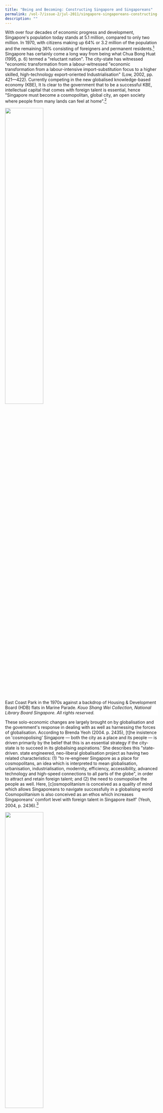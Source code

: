```yaml
---
title: "Being and Becoming: Constructing Singapore and Singaporeans"
permalink: /vol-7/issue-2/jul-2011/singapore-singaporeans-constructing-becoming/
description: ""
---
```

With over four decades of economic progress and development, Singapore's population today stands at 5.1 million, compared to only two million. In 1970, with citizens making up 64% or 3.2 million of the population and the remaining 36% consisting of foreigners and permanent residents.[^1]  Singapore has certainly come a long way from being what Chua Bong Huat (1995, p. 6) termed a "reluctant nation". The city-state has witnessed "economic transformation from a labour-witnessed "economic transformation from a labour-intensive import-substitution focus to a higher skilled, high-technology export-oriented Industrialisation" (Low, 2002, pp. 421—422). Currently competing in the new globalised knowledge-based economy (KBE), It Is clear to the government that to be a successful KBE, intellectual capital that comes with foreign talent is essential, hence "Singapore must become a cosmopolitan, global city, an open society where people from many lands can feel at home".[^2]

<img style="width:50%;" src="/images/Vol%207%20Issue%202/BeingBecoming/East%20Coast%20Park%201970.jpg">
 <div style="background-color: white;">East  Coast Park in the 1970s against a backdrop of Housing &amp; Development Board (HDB) flats in Marine Parade. <i>Kouo Shang Wei Collection, National Library Board Singapore. All rights reserved.</i></div>

These solo-economic changes are largely brought on by globalisation and the govemment's response in dealing with as well as harnessing the forces of globalisation. According to Brenda Yeoh (2004. p. 2435), \[t\]he insistence on 'cosmopolising’ Singapore — both the city as a place and its people — is driven primarily by the belief that this is an essential strategy if the city-state is to succeed in its globalising aspirations.' She describes this "state-driven. state engineered, neo-liberal globalisation project as having two related characteristics: (1) "to re-engineer Singapore as a place for cosmopolitans, an idea which is interpreted to mean globalisation, urbanisation, industrialisation, modernity, efficiency, accessibility, advanced technology and high-speed connections to all parts of the globe", in order to attract and retain foreign talent; and (2) the need to cosmopolise the people as well. Here, \[c\]osmopolitanism is conceived as a quality of mind which allows Singaporeans to navigate successfully in a globalising world Cosmopolitanism is also conceived as an ethos which increases Singaporeans' comfort level with foreign talent in Singapore itself' (Yeoh, 2004, p. 2436).[^3]

<img style="width:50%;" src="/images/Vol%207%20Issue%202/BeingBecoming/Central%20Business%20District.jpg">
 <div style="background-color: white;">A view of the Central Business District from the Marina Mandarin Singapore.<i>Courtesy of Tng Eng Choong.</i></div>

The state has been successful in the first aspect of its globalisation project, namely in establishing Singapore as a cosmopolitan global city.[^4] However, whether the people subscribe to the whole cosmopolitan identity package is questionable. Arguably, one of the key reasons contention exists between citizens and immigrants in Singapore today is because citizens do not identify with a cosmopolitan identity (Yeoh, 2004). New challenges brought on by globalisation, like the growing discomfort felt by the citizenry over the increase in foreigner presence and the competition for resources that come with it (Koh, 2003; Yap, 1999; Yeoh &amp; Huang, 2004), has seen the citizenry gradually turn to an introverted form of nationalism, which is detrimental to any plans to globalise or cosmopolise the city-state.[^5] 

Globalisation and nationalism are a contradiction yet at the same time interdependent. the challenge is for Singapore to harmonize the two. As Stein Tennesson &amp; Hans Antiov (1996, p, 2) point out, "\[i\]n order to be successful in the new global marketplace, it is important for a state to develop and maintain a collective 'we-feeling' among its citizens, and a sense that the state belongs to them." Essentially, a state's authority diminishes when its citizens do not identify with it, and more importantly, "territories with little effective authority cannot attract investments and generate growth. (Ibid). Tennesson and Antiov highlight the paradox of today's world, where "globalization undermines the sovereignty of each individual state while at the same time making it increasingly important for a state, in order to be competitive in the global market, to obtain the strong dedication from its citizens" (Ibid).

Harvard professor Robert Putnam's advice to nation-states like Singapore, faced with the abovementioned globalisation and nationalism dilemma, is to continue building social capital.[^6] This article argues that to increase social capital there needs to be a change towards a more inclusive non-ethnic understanding of a Singaporean Singapore.[^7] This Singaporean Singapore would then allow for the development of a natural (as opposed to a state imposed, difficult to establish and sustain) cosmopolitan Singaporean identity, needed to help Singaporeans deal with the new globalisation issues that accompany changing times. 

Sharper distinctions between the privileges enjoyed by citizens and foreigners in terms of healthcare, housing, and education, may appease the citizenry who feel that foreigners are given preferential treatment by the government, as well as entice targeted foreign talent to take up citizenship. However it is only a short-term solution. When foreigners join the ranks of new citizens to stake a claim on these citizen benefits, there will be an inevitable divide within the citizenry, with a section of them feeling that as more people share the benefits there would be less to go around, giving rise to the difficult question of 'how many years must pass before one is no longer labelled a new citizen', This problem can be avoided if a more inclusive strategy, to resolve the citizen-immigrant contention, is chosen over an exclusive, divisive one.

To meaningfully explore the notion of national identity and what it means for Singapore, this article is divided into three parts. In part one, the idea of national identity in the Singapore context and an overview of how Singapore's national identity has developed since the nation's inception is discussed. As such, the first section will illustrate three distinct stages that mark the development of Singapore's national identity: (1) creating the 'local' in order to successfully engage in the 'global'; (2) protecting the 'local' against the 'global'; and (3) embracing the 'global' while staying 'local.' Following from this, the impact of globalisation on nationalism is analysed in the second section to understand why the government's current globalisalion and nation-building projects are problematic. Of note here will be two elements of the state's interlinked globalisation and nation-building projects - the national myth of success from crises; and the 'Chinese', 'Malay', 'Indian', and 'others' (CMIO) categorization. The final section examines how the Singapore national identity can be refined to equip the generations of Singaporeans to come.

It argues that Singapore's ethnically and culturally diverse citizens would benefit from a more inclusive, cosmopolitan, Singaporean Singapore identity that would produce the social capital needed to help them adapt to the challenges of globalisation, for the long-term continued success of the country.

#### **Understanding National Identity in the Singapore Context**

Following Lily Kong (1999, p. 571), national identity is defined as a "national consciousness in the sense of a people possessing a shared image of the nation," in addition to encompassing "the idea that this people identify with and feel a sense of belonging to the 'nation'".

As Terence Chong (2010a, p. 1) posits, "Singapore's oscillation between its nation- state and global city habitus, together with their conflicting demands, has thus far made an authentic national identity rather elusive." He goes on to argue that those looking for an authentic Singapore national Identity would first need to explore the politics behind the state produced national imaginary and values (Chong, 2010a).

It is important to note at this juncture that Singapore's creation of a compelling national myth was hampered by a few key contextual issues: The sudden separation from Malaysia; an immigrant population marked by ethnic, linguistic and cultural differences; tensions with other newly formed nation-states within its immediate vicinity; and as a young nation, a short historical trajectory of which to draw on for the creation of a strong mythology needed to bring about a cohesive social foundation (Kluver &amp; Weber, 2003).

Nationalism and national identity in Singapore was aimed at complementing the govemment's strategy of globalising the country's economy, and "did not spring from any primal or natural yearning but from a developmental need. Because the idea of national survival was so closely linked to economic survival, a coherent nation was ... vital in forming a cohesive workforce compliant enough for market exploitation" (Chong, 2010a, p. 8).

Looking at national identity in Singapore since independence, several iterations indicate three stages in the development of the national identity in Singapore (see Velayutham, 2007; Chua, 1995; Chong, 2010a; Quah, 2000): (1) At independence, a politically and socially stable environment was necessary in order to pursue the globalising of Singapore's economy. This led to the fostering of a Singapore national identity with the CMIO framework as its core, aimed at uniting the disparate heterogeneous migrant communities that made up Singapore's population; (2) the early 1980s saw a search for a national ideology, which would later be known as "Shared Values," [^8] to counter the perceived negative impact of globalisation, i.e. Westernisation, and individualism as opposed to communitarianism. National identity during that time was fashioned after Asian values and cultural traditions, that is Chinese, Malay, and Indian values and traditions; and (3) with structural changes emerging in the global economy in the 1990s, that saw regional hubs, global cities, and interconnected economies increasingly becoming the norm, along with the Asian financial crisis, the Singapore government concluded that the city-state had to go global while staying local. National identity was thus redefined to include cosmopolitanism while maintaining the CMIO identities in order to anchor the cosmopolitan Singaporean to the nation.[^9] 

The people were not entirely apathetic with regards to the nation-building processes fed to them by the government. Through international exposure, shared experiences and contact with the other ethnic groups within Singapore, the people themselves developed unique elements they considered markers of Singapore's national identity. For example the types of different ethnic based cuisine enjoyed by most Singaporeans, and vernacular identities like 'Mat', 'Minah', 'Ah Beng' and 'Ah Lian', along with Singlish, the unique local language with a mixture of English, Malay, and Chinese dialects. However, these things which some might argue are the basis of a true Singaporean identity are paradoxically perceived by the state as threatening to Singapore's engagement with the global and are actively discouraged" (Velayutham, 2007, pp. 152—153).[^10] On the other hand, these familiar non-state sanctioned identities are increasingly used by Singaporeans to "reaffirm local identity in the face of increased globalisation and the influx of the foreigners", and as the government pushes harder for a "cosmopolitan-oriented national identity for its economic interests", we see "Singlish and vernacular identities become \[more attractive\] as sites for resistance" (Chong, 2010b, pp. 515—516).

<img style="width:80%;" src="/images/Vol%207%20Issue%202/BeingBecoming/Web%20Banner.jpg">
 <div style="background-color: white;">Web banner for the Speak Good English Movement's 2010/11 campaign. <i>Courtesy of Speak Good English Movement.</i></div>

Going global may have been the aim of the country since independence, however, the emerging globalisation challenges of today see two projects of the state backfiring on each other, namely the globalisation and the nation-building project. It now becomes important to think about how demands of globalisation and nationalism pressures can be reconciled.

#### **Globalisation and the Need to Think Beyond Nationalism**

Having traced the three stages of development of Singapore's national Identity, it is revealed that in order to maintain political and social stability, essential for economic growth and the globalisation aspirations of the citystate, the government chose to unite and mobilise the nation using (1) the national myth of success from crises and (2) a particularist multiracial national identity that restricted the space for defining differences and accepting any other identities, beside the official, neatly-categorised CMIO identities. These two aspects of the state's interrelated globalisation and nation-building projects are problematic.

A national identity based on the "national myth of forging economic progress and success out of crises, relying primarily on globalizing strategies, such as mandating the use of English, focusing on economic growth through international trade and multinational corporations, and stressing a global orientation rather than a local identity" has certainly contributed to Singapore's material success story (Kluver &amp; Weber, 2003, p. 380). However, such a national myth has to a certain extent weakened social bonds necessary for establishing and maintaining patriotism, as the values of pragmatism, entrepreneurship and opportunism" that economic progress demands inevitably undermines national identity (Kluver &amp; Weber, 2003, p. 378).

Yeah (2004, pp. 2437—2438) aptly described state engineered nationalism in Singapore when she noted that the state formulated CMIO racial categories, which were the 'official' races to be regarded as separate yet equal, "encouraged acceptance and tolerance among the four racially bounded 'communities' and at the same time dictated the basic terms of reference in the ways in which 'race' and 'nation' may be intertwined". This CMIO framework provided "fixed, limiting grids in which the discourse of the 'multicultural nation' was allowed to unfold and restricted the extension of the discourse to include other members of the fluid, fragmenting ethnoscape typical of globalising cities" (Ibid).

As the state's vision for Singapore is to  be a cosmopolitan global city in the same league as first-world developed countries competing for global talent, there is a necessity to rethink the state's strategy of using nationalism, as Singapore knows it (one that is anchored by the CMIO framework of defining and dlfferentiating oneself from others), to maintain national cohesion in the face of the challenges of globalisation.

Another reason for the need to think beyond the current form of nationalism in Singapore, that has CMIO as its core pillar, is linked to the fact that even with the exponential increase of foreigners over the years, the composition of the CMIO has remained more or less the same since independence. As then Deputy Prime Minister Wong Kan Seng, who heads the newly formed National Population and Talent Division under the Prime Minister's Office stated: "In managing our population, we will always be guided by the need to preserve a strong citizen core, and to maintain stability in our ethnic mix."[^11]Assuming that these CMIO identities have also remained unchanged is problematic. The foreigners now entering and even integrating into Singapore society may be ethnically similar however the other experiences and identities they bring along with them are not. As Yeoh (2004, p. 2442) explains, the term 'race' as Singapore becomes the temporary or even permanent home of foreigners "has become inflected by differences in 'nationality', 'history' and 'culture', rendering the politics of sameness and differences within each 'race' more complex".

#### **Enhancing the Singapore National Identity**

Besides using the term 'cosmopolis' and other related phrases such as 'cosmopolitan city' or cosmopolitan society' as "a way of envisioning cultural vibrancy and creativity for the city, the idea of Singaporeans-as heartlanders', cosmopolitans' was made prominent in counterpoint to Singaporean-as- 'heartlanders', oppositional terms popularised by Prime Minister Goh Chok Tong in his 1999 National Day Rally Speech" (Yeoh, 2004, p. 2434). The heartlander- cosmopolitan debate brings to attention not just a worrying "class divide between the
well-educated, privileged, globally-mobile elite, on the one hand, and the working class majority, on the other" (Tan, 2008, p. 189) but also "differential adaptability and receptivity to globalization" (Tan, 2003, p. 758). 

<img style="width:80%;" src="/images/Vol%207%20Issue%202/BeingBecoming/merlion.jpg">
 <div style="background-color: white;">Nation-building still in progress: The Merlion at Marina Bay, standing on a reclaimed promontory in front of the The Fullerton Hotels. <i> Gerald Pang for National Library Board Singapore.  All rights reserved.</i></div>
 
The brand of cosmopolitanism proposed by the government is very much like the multiculturalism enforced in Singapore. As Chong (2010b, pp. 514—515) rightly observes, cosmopolitanism as articulated by the government "is purged of political liberalism and deployed as modus vivendi for cultural and ethnic pluralism so as to prepare citizens for the presence of much needed foreign talent in the pursuit of economic growth." This is similar to the limited definition of multiculturalism found in government discourse, that is to say, "cultural-ethnic differences should be played down in favour of social harmony and whereby no community should overstep its boundaries" (Ibid).

As more 'others' enter the country and become part of the Singapore community, this brand of cosmopolitanism is insufficient to create the adaptability and receptivity needed to navigate the changes and uncertainties brought on by globalisation. One thing Singaporeans and newcomers alike need to learn is how to stop thinking about the 'other' in straightjacketed ethic identity terms. One way of establishing the ideal comfort zone as opposed to a mere contact zone, is by increasing what Robert Putnam terms social capital.[^12] For Putnam, "the way you achieve a successfully diverse society is not to make everybody homogenous. The challenge is not to make them like us; it is to have a new 'us'."[^13] His suggestion is -a national identity that is dynamic and 'more encompassing', not one that is fixed and immutable".[^14]

One way of getting both the people and the state comfortable with heading in this new direction would be to focus on building a Singaporean Singapore (which is more organic than for instance the enforced French assimilation).[^15] In this Singaporean Singapore, racial categories will no longer be needed to define and describe a Singaporean’s identity, a more inclusive rather than simply tolerant society would emerge, and a cosmopolitan outlook which would not just reluctantly accept outsiders, but instead embrace them as a natural way of life in today's globalised world would exist. In other words, a cosmopolitan infused nationalism would be the norm.

<img style="width:80%;" src="/images/Vol%207%20Issue%202/BeingBecoming/Performers%201980s.jpg">
 <div style="background-color: white;">For a celebration in the 1980s, performers dressed in various ethnic and general costumes, including that of a samsui woman, an icon of Singapore culture.<i>The Kouo Shang Wei Collection, National Library Board Singapore. All rights reserved.</i></div>

The notion of national identity is ever fluid, as constructed myths of imagined communities or worlds are constantly "in flux as they are renegotiated and reframed in ways to reemphasize a sense of national identity that will be compelling to younger generations" (Kluver &amp; Weber, 2003, p. 375). In Singapore, as Minister Mentor Lee Kuan Yew and Senior Minister Goh Chok Tong acknowledge in a joint statement upon stepping down, "[a] younger generation, besides having a non-corrupt and meritocratic government and a high standard of living, wants to be more engaged in the decisions which affect them.[^16] 

<img style="width:50%;" src="/images/Vol%207%20Issue%202/BeingBecoming/Tissue%20Packet%20Seating.jpg">
 <div style="background-color: white;">Tissue packet seat 'choping' (reservation) at a Food Court in Singapore. <i>Photo taken by the author.	</i></div>

Singaporeans, especially the younger generation, have clearly indicated an interest in doing more than sitting at the sidelines as decisions on Singapore's future are made. Can Singaporeans do without the need for ethnicity indication in identity cards, can they do away with quota systems in HDB blocks and not gravitate towards ethnic enclaves, can they accept direction for Singapore. generation, have clearly indicated an interest in doing more than sitting at the sidelines as decisions on Singapore's future are made. Can Singaporeans do without the need for ethnicity indication in identity cards, can they do away with quota systems in HDB blocks and not gravitate towards ethnic enclaves, can they accept the irrelevance of minority representation in GRCs, and can they appreciate the freedom to learn beyond one's designated mother tongue? Perhaps now is the right time to put some thought into a sustainable and feasible direction for Singapore.

The author is grateful to Dr Norman Vasu, Assistant Professor and Deputy Head of the Centre of Excellence for National Security S. Rajaratnam School of International Studies, for reviewing the paper on his otherwise perfect holiday.


<br>
<div style="background-color: white;">
<br>
<img src="/images/Vol%207%20Issue%202/BeingBecoming/Wen%20Ling(2).jpg" style="width: 100px; height: 100px;">
<center><b>Chan Wen Ling</b><br>Associate Research Fellow<br>Centre of Excellence for National Security<br>S. Rajaratnam School of International Studies<br>Nanyang Technological University.</center></div>

#### **REFERENCES**


Beck, U. (2006). _The cosmopolitan vision._ Cambridge: Polity Press.

Chong, T. (2010). Fluid nation: The perpetual “renovation” of nation and national identities in Singapore. In T. Chong (Ed.), &nbsp;[_Management of success: Singapore revisited_](https://eservice.nlb.gov.sg/item_holding.aspx?bid=13688096) (pp. 504–520). Singapore: Institute of Southeast Asian Studies. (Call no.: RSING 959.57 MAN)

Chong, T. (Ed.). (2010). Introduction: The role of success in Singapore’s national identity. In T. Chong Eed.), &nbsp;[_Management of success: Singapore revisited_](https://eservice.nlb.gov.sg/item_holding.aspx?bid=13688096) (pp. 1–18). Singapore: Institute of Southeast Asian Studies. (Call no.: RSING 959.57 MAN)

Chua, B.H, (1995). [_Culture, multiracialism and national identity in Singapore_](https://eservice.nlb.gov.sg/item_holding.aspx?bid=7404900). (Department of Sociology working papers, no. 125). Singapore: National University of Singapore. (Call no.: RSING 959.57 CHU)

Kluver, R., &amp; Weber, I. (2003, October). Patriotism and the limits of globalization: Renegotiating citizenship in Singapore. _Journal of Communication Inquiry, 27_ (4), 371–388.

Koh, A. (2003, October). Global flows of foreign talent: Identity anxieties in Singapore’s ethnoscape. _Sojourn, 18_ (2), 230–256. Retrieved from JSTOR via NLB’s [eResources](https://eresources.nlb.gov.sg/main/) website.

Kong, L. (1999, June). Globalisation and Singaporean transmigration: Re-imagining and negotiating national identity. _Political Geography,_ _18_ (5), 563–589.

Low, L. (2002). Globalisation and the political economy of Singapore’s policy on foreign talent and high skills. _Journal of Education and Work, 15_ (4), 409–425. Retrieved from Taylor &amp; Francis online website.

Quah, J.S.T. (2000). Globalization and Singapore’s search for nationhood. In L. Suryadinata (Ed.), [_Nationalism and globalization: East and West_](https://eservice.nlb.gov.sg/item_holding.aspx?bid=9847136) (pp. 71–101). Singapore: Institute of Southeast Asian Studies. (Call no.: RSING 320.54 NAT)

Tan, E.K.B. (2003, September). Re-engaging Chineseness: Political, economic and cultural imperatives of nation-building in Singapore. _The China Quarterly,_ (175), 751–774. Retrieved from JSTOR via NLB’s [eResources](https://eresources.nlb.gov.sg/main/) website.

Tan, J. (2008). Pulling together amid globalization: National education in Singapore schools. In P.D. Hershock, M. Mason &amp; J.N. Hawkins (Eds.), _Changing education: Leadership innovation and development in a globalizing Asia Pacific_ (pp. 183–197). Hong Kong: Comparative Education Research Centre. (Not available in NLB holdings)

Tennesson, S., &amp; Antlov, H. (Eds.). (1996). Asia in theories of nationalism and national identity. In [_Asian forms of the nation_](https://eservice.nlb.gov.sg/item_holding.aspx?bid=7908263) (pp. 1–39). Surrey: Curzon Press. (Call no.: RSING 322.42095 ASI)

Velayutham, S. (2007). [_Responding to globalization: Nation, culture and identity in Singapore_](https://eservice.nlb.gov.sg/item_holding.aspx?bid=12924605)_._ Singapore: Institute of Southeast Asian Studies. (Call no.: RSING 305.80095957 VEL)

Yap, M.T. (1999, April). The Singapore state’s response to migration. _Sojourn, 14_ (1), 198–211. Retrieved from JSTOR via NLB’s [eResources](https://eresources.nlb.gov.sg/main/) website.

Yeoh, B.S.A. (2004, November). Cosmopolitan and its exclusions in Singapore. _Urban Studies, 41_ (12), 2431–2445. Retrieved from JSTOR via NLB’s [eResources](https://eresources.nlb.gov.sg/main/) website.

Yeoh, B.S.A., &amp; Huang, S. (2004). “Foreign talent” in our midst: New challenges to sense of community and ethnic relations in Singapore. In Lai Ah Eng (Ed.), [_Beyond rituals and riots: Ethnic pluralism and social cohesion in Singapore_](https://eservice.nlb.gov.sg/item_holding.aspx?bid=12229788) (pp. 316–338). Singapore: Eastern Universities Press. (Call no.: RSING 305.80095957 BEY)

#### **NOTES**

[^1]: Shahanaaz, H. (2011, May 3). S’poreans claim influx of foreigners hampering their livelihood. _The Star._

[^2]: Goh, C.T. (1997, August 24). National Day rally speech 1997 – global city, best home. Retrieved from http://www.moe.gov.sg/media/speeches/1997/240897.htm

[^3]: According to the Singapore 21 report, “The Singaporean of the 21st century is a cosmopolitan Singaporean, one who is familiar with global trends and lifestyles and feels comfortable working and living in Singapore as well as overseas”, hence Singaporeans need to be “world ready”, with the ability to “plug-and-play with confidence in the global economy”.

[^4]: Singapore is ranked the most competitive country in the world and also considered by foreign talent to be Asia’s best country to work in, according to the “IMD World Competitiveness Yearbook 2010”; the “Quality of Living Worldwide City Rankings, Mercer Survey, June 2010” ranks Singapore as the best place in Asia to live, work and play. For other related rankings, refer to the Singapore Economic Development Board website.

[^5]: These “introverted forms of nationalism which oppose the ‘invasion’ of the global world by turning inwards” see those involved develop a “conscious resistance to the cosmopolization of their life-worlds, to globalization and globalisers who are perceived as threatening the local form of life of the ‘natives’” (Beck, 2006, p. 4)

[^6]: Putnam shared that social capital is “the value that arises when individuals learn to trust one another, make credible commitments, and engage in cooperative activities, such as giving to charity, joining civic and political groups”. His research had found that immigration and ethnic diversity had the impact of reducing social capital. However, Putnam argues that this problem can be fixed with ‘bridging social capital’ – basically the idea of fostering social capital between different groups. Li, X., &amp; Putnam, R. (2011, March 31). [S’pore can’t afford to stop building social capital](http://eresources.nlb.gov.sg/newspapers/Digitised/Article/straitstimes20110331-1.2.38.4.1). _The Straits Times,_ p. 31.  
  
[^7]: A strong advocate of a non-ethnic concept of Singaporean, Singapore, PAP co-founder S. Rajaratnam cautioned that with the country’s search for roots drifting towards a search to strengthen Chinese, Indian, Malay and Eurasian identity, “Singaporean too could go the way of the many now disintegrating nations if the legitimate search for roots is not directed towards the strengthening of our proclaimed goal of a Singaporean Singapore”. [Whatever happened to Singaporean Singapore?](http://eresources.nlb.gov.sg/newspapers/Digitised/Article/straitstimes19900313-1.2.41.3) (1990, March 3). _The Straits Times,_ p. 28.

[^8]: The shared values include: (1) Nation before community and society above self; (2) Family as the basic unit of society; (3) Community support and respect for the individual; (4) Consensus, not conflict; and (5) Racial and religious harmony.

[^9]: In the 1997 National Day Rally Speech, then Prime Minister Goh Chok Tong noted that “\[f\] or cosmopolitan Singapore to work, however, it must be anchored by the values of our three main communities – Malay, Indian and Chinese. Otherwise it will drift”.

[^10]: [Don’t base national identity on speaking singlish](http://eresources.nlb.gov.sg/newspapers/Digitised/Article/straitstimes20070923-1.2.5.5.3). (2007, September 23). _The Straits Times_, p. 6; Nirmala, M. (2002, August 10). [Food not the way to forge strong identity](http://eresources.nlb.gov.sg/newspapers/Digitised/Article/straitstimes20020810-1.2.7.3). _The Straits Times_, p. 4.

[^11]: Wong, K.S. (2011, January 18). [Making Singaporeans feel this is home in a global city](http://eresources.nlb.gov.sg/newspapers/Digitised/Article/straitstimes20110118-1.2.29.2). _The Straits Times_, p. 21.

[^12]: [Li &amp; Putnam](http://eresources.nlb.gov.sg/newspapers/Digitised/Article/straitstimes20110331-1.2.38.4.1), _The Straits Times_, 31 Mar 2011, p. 31.

[^13]: [Li &amp; Putnam](http://eresources.nlb.gov.sg/newspapers/Digitised/Article/straitstimes20110331-1.2.38.4.1), _The Straits Times_, 31 Mar 2011, p. 31.

[^14]: [Li &amp; Putnam](http://eresources.nlb.gov.sg/newspapers/Digitised/Article/straitstimes20110331-1.2.38.4.1), _The Straits Times_, 31 Mar 2011, p. 31.

[^15]: Immigrants to France are expected to assimilate French national identity and relegate all other identities to the private sphere.

[^16]: Joint statement by SM Goh Chok Tong and MM Lee Kuan Yew (2011, May 14). _Today_.
